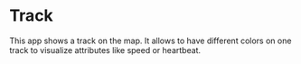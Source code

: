 Track
=====

This app shows a track on the map. It allows to have different colors on one
track to visualize attributes like speed or heartbeat.
